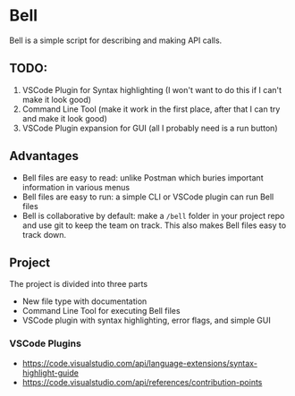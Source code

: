 
# Bell

Bell is a simple script for describing and making API calls. 

## TODO:

1. VSCode Plugin for Syntax highlighting (I won't want to do this if I can't make it look good)
2. Command Line Tool (make it work in the first place, after that I can try and make it look good)
3. VSCode Plugin expansion for GUI (all I probably need is a run button)

## Advantages

- Bell files are easy to read: unlike Postman which buries important information in various menus
- Bell files are easy to run: a simple CLI or VSCode plugin can run Bell files
- Bell is collaborative by default: make a `/bell` folder in your project repo and use git to keep the team on track. This also makes Bell files easy to track down.

## Project

The project is divided into three parts

- New file type with documentation
- Command Line Tool for executing Bell files
- VSCode plugin with syntax highlighting, error flags, and simple GUI

### VSCode Plugins

- https://code.visualstudio.com/api/language-extensions/syntax-highlight-guide
- https://code.visualstudio.com/api/references/contribution-points